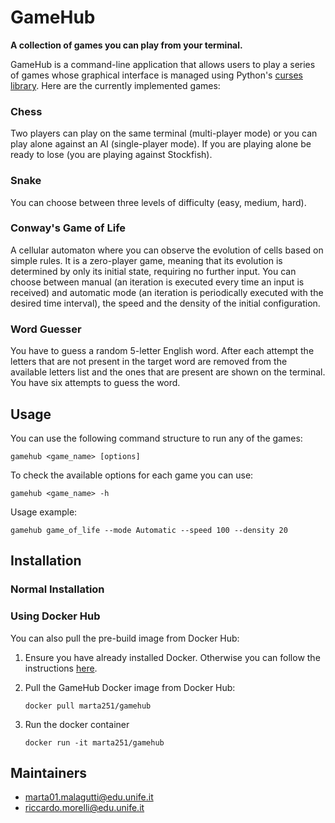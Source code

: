 # GameHub
**A collection of games you can play from your terminal.**

GameHub is a command-line application that allows users to play a series of games whose graphical interface is managed using Python's [curses library](https://docs.python.org/3/howto/curses.html). Here are the currently implemented games:

### Chess
Two players can play on the same terminal (multi-player mode) or you can play alone against an AI (single-player mode). If you are playing alone be ready to lose (you are playing against Stockfish).

### Snake
You can choose between three levels of difficulty (easy, medium, hard).

### Conway's Game of Life
A cellular automaton where you can observe the evolution of cells based on simple rules. It is a zero-player game, meaning that its evolution is determined by only its initial state, requiring no further input. You can choose between manual (an iteration is executed every time an input is received) and automatic mode (an iteration is periodically executed with the desired time interval), the speed and the density of the initial configuration.

### Word Guesser
You have to guess a random 5-letter English word. After each attempt the letters that are not present in the target word are removed from the available letters list and the ones that are present are shown on the terminal. You have six attempts to guess the word.


## Usage
You can use the following command structure to run any of the games:
```
gamehub <game_name> [options]
```
To check the available options for each game you can use:
```
gamehub <game_name> -h
```
Usage example:
```
gamehub game_of_life --mode Automatic --speed 100 --density 20
```

## Installation
### Normal Installation
### Using Docker Hub
You can also pull the pre-build image from Docker Hub:

1. Ensure you have already installed Docker. Otherwise you can follow the instructions [here](https://docs.docker.com/engine/install/).

2. Pull the GameHub Docker image from Docker Hub: 
    ```
    docker pull marta251/gamehub
    ```

3. Run the docker container
    ```
    docker run -it marta251/gamehub
    ```

## Maintainers
- marta01.malagutti@edu.unife.it
- riccardo.morelli@edu.unife.it